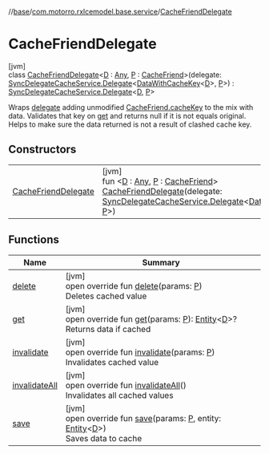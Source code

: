 //[base](../../../index.md)/[com.motorro.rxlcemodel.base.service](../index.md)/[CacheFriendDelegate](index.md)

# CacheFriendDelegate

[jvm]\
class [CacheFriendDelegate](index.md)&lt;[D](index.md) : [Any](https://kotlinlang.org/api/latest/jvm/stdlib/kotlin/-any/index.html), [P](index.md) : [CacheFriend](../-cache-friend/index.md)&gt;(delegate: [SyncDelegateCacheService.Delegate](../-sync-delegate-cache-service/-delegate/index.md)&lt;[DataWithCacheKey](../-data-with-cache-key/index.md)&lt;[D](index.md)&gt;, [P](index.md)&gt;) : [SyncDelegateCacheService.Delegate](../-sync-delegate-cache-service/-delegate/index.md)&lt;[D](index.md), [P](index.md)&gt; 

Wraps [delegate](../../../../base/com.motorro.rxlcemodel.base.service/-cache-friend-delegate/delegate.md) adding unmodified [CacheFriend.cacheKey](../-cache-friend/cache-key.md) to the mix with data. Validates that key on [get](get.md) and returns null if it is not equals original. Helps to make sure the data returned is not a result of clashed cache key.

## Constructors

| | |
|---|---|
| [CacheFriendDelegate](-cache-friend-delegate.md) | [jvm]<br>fun &lt;[D](index.md) : [Any](https://kotlinlang.org/api/latest/jvm/stdlib/kotlin/-any/index.html), [P](index.md) : [CacheFriend](../-cache-friend/index.md)&gt; [CacheFriendDelegate](-cache-friend-delegate.md)(delegate: [SyncDelegateCacheService.Delegate](../-sync-delegate-cache-service/-delegate/index.md)&lt;[DataWithCacheKey](../-data-with-cache-key/index.md)&lt;[D](index.md)&gt;, [P](index.md)&gt;) |

## Functions

| Name | Summary |
|---|---|
| [delete](delete.md) | [jvm]<br>open override fun [delete](delete.md)(params: [P](index.md))<br>Deletes cached value |
| [get](get.md) | [jvm]<br>open override fun [get](get.md)(params: [P](index.md)): [Entity](../../com.motorro.rxlcemodel.base.entity/-entity/index.md)&lt;[D](index.md)&gt;?<br>Returns data if cached |
| [invalidate](invalidate.md) | [jvm]<br>open override fun [invalidate](invalidate.md)(params: [P](index.md))<br>Invalidates cached value |
| [invalidateAll](invalidate-all.md) | [jvm]<br>open override fun [invalidateAll](invalidate-all.md)()<br>Invalidates all cached values |
| [save](save.md) | [jvm]<br>open override fun [save](save.md)(params: [P](index.md), entity: [Entity](../../com.motorro.rxlcemodel.base.entity/-entity/index.md)&lt;[D](index.md)&gt;)<br>Saves data to cache |
